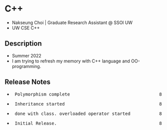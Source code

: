 # C++ 

* Nakseung Choi | Graduate Research Assistant @ SSOl UW
* UW CSE C++

## Description

* Summer 2022
* I am trying to refresh my memory with C++ language and OO-programming.


## Release Notes

* <pre> Polymorphism complete                                  8-29-2022 </pre>
* <pre> Inheritance started                                    8-27-2022 </pre>
* <pre> done with class. overloaded operator started           8-25-2022 </pre>
* <pre> Initial Release.                                       8-24-2022 </pre>    

